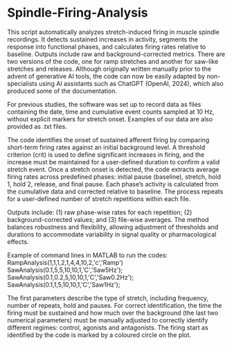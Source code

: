 # Spindle-Firing-Analysis
This script automatically analyzes stretch-induced firing in muscle spindle recordings. It detects sustained increases in activity, segments the response into functional phases, and calculates firing rates relative to baseline. Outputs include raw and background-corrected metrics.
There are two versions of the code, one for ramp stretches and another for saw-like stretches and releases.
Although originally written manually prior to the advent of generative AI tools, the code can now be easily adapted by non-specialists using AI assistants such as ChatGPT (OpenAI, 2024), which also produced some of the documentation.

For previous studies, the software was set up to record data as files containing the date, time and cumulative event counts sampled at 10 Hz, without explicit markers for stretch onset. Examples of our data are also provided as .txt files.

The code identifies the onset of sustained afferent firing by comparing short-term firing rates against an initial background level. A threshold criterion (crit) is used to define significant increases in firing, and the increase must be maintained for a user-defined duration to confirm a valid stretch event. Once a stretch onset is detected, the code extracts average firing rates across predefined phases: initial pause (baseline), stretch, hold 1, hold 2, release, and final pause. Each phase’s activity is calculated from the cumulative data and corrected relative to baseline. The process repeats for a user-defined number of stretch repetitions within each file.

Outputs include: (1) raw phase-wise rates for each repetition; (2) background-corrected values; and (3) file-wise averages. The method balances robustness and flexibility, allowing adjustment of thresholds and durations to accommodate variability in signal quality or pharmacological effects.

Example of command lines in MATLAB to run the codes:
RampAnalysis(1,1,1,2,1,4,4,10,2,'c','Ramp')
SawAnalysis(0.1,5,5,10,10,1,'C','Saw5Hz');
SawAnalysis(0.1,0.2,5,10,10,1,'C','Saw0.2Hz');
SawAnalysis(0.1,1,5,10,10,1,'C','Saw1Hz');

The first parameters describe the type of stretch, including frequency, number of repeats, hold and pauses. For correct identification, the time the firing must be sustained and how much over the background (the last two numerical parameters) must be manually adjusted to correctly identify different regimes: control, agonists and antagonists. The firing start as identified by the code is marked by a coloured circle on the plot.


